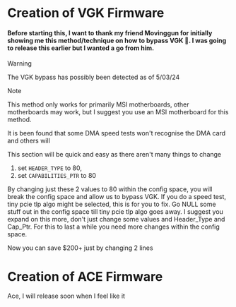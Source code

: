 # Creation of VGK Firmware

#### Before starting this, I want to thank my friend Movinggun for initially showing me this method/technique on how to bypass VGK 💖. I was going to release this earlier but I wanted a go from him.

> [!WARNING]
> The VGK bypass has possibly been detected as of 5/03/24
> 


> [!NOTE]
> This method only works for primarily MSI motherboards, other motherboards may work, but I suggest you use an MSI motherboard for this method.
>
> It is been found that some DMA speed tests won't recognise the DMA card and others will


This section will be quick and easy as there aren't many things to change

1. set `HEADER_TYPE` to 80,
2. set `CAPABILITIES_PTR` to 80

By changing just these 2 values to 80 within the config space, you will break the config space and allow us to bypass VGK. If you do a speed test, tiny pcie tlp algo might be selected, this is for you to fix. Go NULL some stuff out in the config space till tiny pcie tlp algo goes away. I suggest you expand on this more, don't just change some values and Header_Type and Cap_Ptr. For this to last a while you need more changes within the config space.



Now you can save $200+ just by changing 2 lines

# Creation of ACE Firmware

Ace, I will release soon when I feel like it
